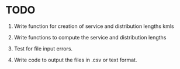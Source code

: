 # TODO 

1. Write function for creation of service and distribution lengths kmls 

2. Write functions to compute the service and distribution lengths

3. Test for file input errors.

4. Write code to output the files in .csv or text format.
